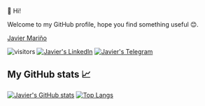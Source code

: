 👋 Hi!

Welcome to my GitHub profile, hope you find something useful 😊.

<script src="https://platform.linkedin.com/badges/js/profile.js" async defer type="text/javascript"></script>
<div class="badge-base LI-profile-badge" data-locale="en_US" data-size="medium" data-theme="dark" data-type="HORIZONTAL" data-vanity="javivilladamigo" data-version="v1"><a class="badge-base__link LI-simple-link" href="https://es.linkedin.com/in/javivilladamigo?trk=profile-badge">Javier Mariño</a></div>
              
              
![visitors](https://shields-io-visitor-counter.herokuapp.com/badge?page=javivilladamigo&label=Visitors&labelColor=000000&logo=GitHub&logoColor=FFFFFF&color=1D70B8&style=for-the-badge)
[![Javier's LinkedIn](https://img.shields.io/badge/LinkedIn-0077B5?style=for-the-badge&logo=linkedin&logoColor=white)](https://www.linkedin.com/in/javivilladamigo)
[![Javier's Telegram](https://img.shields.io/badge/Telegram-2CA5E0?style=for-the-badge&logo=telegram&logoColor=white)](https://t.me/javivilladamigo)

<!---
javivilladamigo/javivilladamigo is a ✨ special ✨ repository because its `README.md` (this file) appears on your GitHub profile.
You can click the Preview link to take a look at your changes.
--->

## My GitHub stats 📈 

[![Javier's GitHub stats](https://github-readme-stats.vercel.app/api?username=javivilladamigo&count_private=true&show_icons=true&theme=radical)](https://github.com/anuraghazra/github-readme-stats) [![Top Langs](https://github-readme-stats.vercel.app/api/top-langs/?username=javivilladamigo&layout=compact&theme=radical)](https://github.com/anuraghazra/github-readme-stats)
